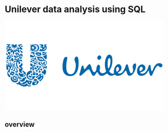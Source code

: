 # Unilever data analysis using SQL
![Unilever logo](https://github.com/shristii589/unilvr_sql_project/blob/main/unilever2.png)
## overview
